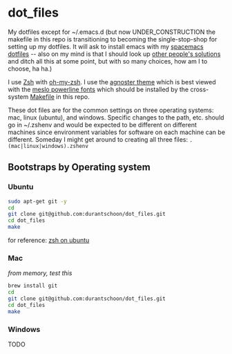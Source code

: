 # dot_files
My dotfiles except for ~/.emacs.d (but now UNDER_CONSTRUCTION the makefile in this repo is transitioning to becoming the single-stop-shop for setting up my dotfiles. It will ask to install emacs with my [spacemacs dotfiles](https://github.com/durantschoon/.spacemacs.d) -- also on my mind is that I should look up [other people's solutions](https://dotfiles.github.io/utilities/) and ditch all this at some point, but with so many choices, how am I to choose, ha ha.)

I use [Zsh](http://www.zsh.org/) with [oh-my-zsh](https://github.com/robbyrussell/oh-my-zsh). I use the [agnoster theme](https://github.com/agnoster/agnoster-zsh-theme) which is best viewed with the [meslo powerline fonts](https://github.com/powerline/fonts) which should be installed by the cross-system [Makefile](./Makefile) in this repo.

These dot files are for the common settings on three operating systems: mac, linux (ubuntu), and windows. Specific changes to the path, etc. should go in ~/.zshenv and would be expected to be different on different machines since environment variables for software on each machine can be different. Someday I might get around to creating all three files: `.(mac|linux|windows).zshenv`

## Bootstraps by Operating system

### Ubuntu

```sh
sudo apt-get git -y
cd
git clone git@github.com:durantschoon/dot_files.git
cd dot_files
make
```

for reference: [zsh on ubuntu](https://gist.github.com/tsabat/1498393)

### Mac

*from memory, test this*

```sh
brew install git
cd
git clone git@github.com:durantschoon/dot_files.git
cd dot_files
make
```
### Windows

TODO

